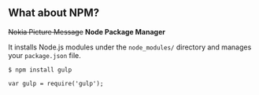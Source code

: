 ## What about NPM?

~~Nokia Picture Message~~ **Node Package Manager**

It installs Node.js modules under the `node_modules/` directory and manages your `package.json` file.

```
$ npm install gulp
```

```
var gulp = require('gulp');
```